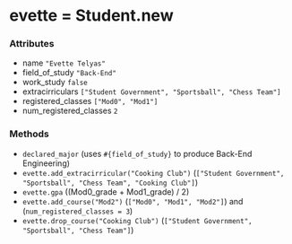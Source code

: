 # evette = Student.new

### Attributes
* name `"Evette Telyas"`
* field_of_study `"Back-End"`
* work_study `false`
* extracirriculars `["Student Government", "Sportsball", "Chess Team"]`
* registered_classes `["Mod0", "Mod1"]`
* num_registered_classes `2`

### Methods
* `declared_major` (uses `#{field_of_study}` to produce Back-End Engineering)
* `evette.add_extracirricular("Cooking Club")` (`["Student Government", "Sportsball", "Chess Team", "Cooking Club"]`)
* `evette.gpa` ((Mod0_grade + Mod1_grade) / 2)
* `evette.add_course("Mod2")` (`["Mod0", "Mod1", "Mod2"]`) and (`num_registered_classes = 3`)
* `evette.drop_course("Cooking Club")` (`["Student Government", "Sportsball", "Chess Team"]`)
